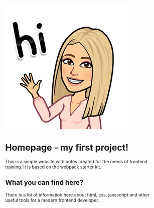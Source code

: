 ![cover](./gh/hi.png)

# Homepage - my first project!

This is a simple website with notes created for the needs of frontend [training](https://cotenfrontend.pl/). It is based on the webpack starter kit. 


## What you can find here?

There is a lot of information here about html, css, javascript and other useful tools for a modern frontend developer.



